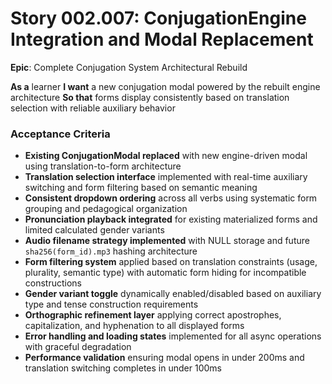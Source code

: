 # Story 002.007: ConjugationEngine Integration and Modal Replacement

**Epic**: Complete Conjugation System Architectural Rebuild

**As a** learner
**I want** a new conjugation modal powered by the rebuilt engine architecture
**So that** forms display consistently based on translation selection with reliable auxiliary behavior

### Acceptance Criteria
- **Existing ConjugationModal replaced** with new engine-driven modal using translation-to-form architecture
- **Translation selection interface** implemented with real-time auxiliary switching and form filtering based on semantic meaning
- **Consistent dropdown ordering** across all verbs using systematic form grouping and pedagogical organization
- **Pronunciation playback integrated** for existing materialized forms and limited calculated gender variants
- **Audio filename strategy implemented** with NULL storage and future `sha256(form_id).mp3` hashing architecture
- **Form filtering system** applied based on translation constraints (usage, plurality, semantic type) with automatic form hiding for incompatible constructions
- **Gender variant toggle** dynamically enabled/disabled based on auxiliary type and tense construction requirements
- **Orthographic refinement layer** applying correct apostrophes, capitalization, and hyphenation to all displayed forms
- **Error handling and loading states** implemented for all async operations with graceful degradation
- **Performance validation** ensuring modal opens in under 200ms and translation switching completes in under 100ms
